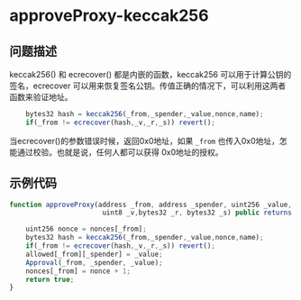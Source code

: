 # approveProxy-keccak256

## 问题描述
keccak256() 和 ecrecover() 都是内嵌的函数，keccak256 可以用于计算公钥的签名，ecrecover 可以用来恢复签名公钥。传值正确的情况下，可以利用这两者函数来验证地址。
```js
    bytes32 hash = keccak256(_from,_spender,_value,nonce,name);
    if(_from != ecrecover(hash,_v,_r,_s)) revert();
```
当ecrecover()的参数错误时候，返回0x0地址，如果 `_from` 也传入0x0地址，怎能通过校验。也就是说，任何人都可以获得 0x0地址的授权。

## 示例代码
```js
function approveProxy(address _from, address _spender, uint256 _value,
                       uint8 _v,bytes32 _r, bytes32 _s) public returns (bool success) {

    uint256 nonce = nonces[_from];
    bytes32 hash = keccak256(_from,_spender,_value,nonce,name);
    if(_from != ecrecover(hash,_v,_r,_s)) revert();
    allowed[_from][_spender] = _value;
    Approval(_from, _spender, _value);
    nonces[_from] = nonce + 1;
    return true;
}
```